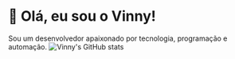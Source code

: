 # 👋 Olá, eu sou o Vinny!
Sou um desenvolvedor apaixonado por tecnologia, programação e automação.
![Vinny's GitHub stats](https://github-readme-stats.vercel.app/api?username=vinny7x&theme=tokyonight&show_icons=true)
